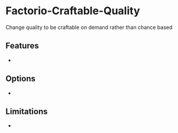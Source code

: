 # Factorio-Craftable-Quality



Change quality to be craftable on demand rather than chance based



Features
---------

- 



Options
---------

- 



Limitations
---------

- 